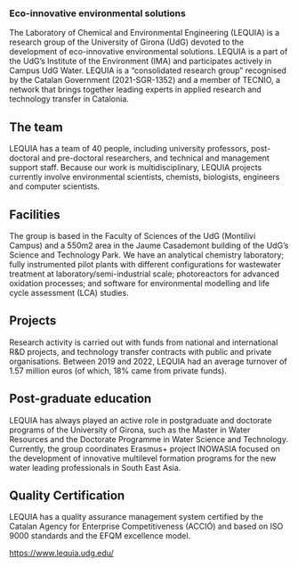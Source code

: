 ### Eco-innovative environmental solutions

The Laboratory of Chemical and Environmental Engineering (LEQUIA) is a research group of the University of Girona (UdG) devoted to the development of eco-innovative environmental solutions. LEQUIA is a part of the UdG’s Institute of the Environment (IMA) and participates actively in Campus UdG Water. LEQUIA is a “consolidated research group” recognised by the Catalan Government (2021-SGR-1352) and a member of TECNIO, a network that brings together leading experts in applied research and technology transfer in Catalonia.

 
## The team
LEQUIA has a team of 40 people, including university professors, post-doctoral and pre-doctoral researchers, and technical and management support staff. Because our work is multidisciplinary, LEQUIA projects currently involve environmental scientists, chemists, biologists, engineers and computer scientists.

## Facilities
The group is based in the Faculty of Sciences of the UdG (Montilivi Campus) and a 550m2 area in the Jaume Casademont building of the UdG’s Science and Technology Park. We have an analytical chemistry laboratory; fully instrumented pilot plants with different configurations for wastewater treatment at laboratory/semi-industrial scale; photoreactors for advanced oxidation processes; and software for environmental modelling and life cycle assessment (LCA) studies.

 
## Projects
Research activity is carried out with funds from national and international R&D projects, and technology transfer contracts with public and private organisations. Between 2019 and 2022, LEQUIA had an average turnover of 1.57 million euros (of which, 18% came from private funds).

 
## Post-graduate education
LEQUIA has always played an active role in postgraduate and doctorate programs of the University of Girona, such as the Master in Water Resources and the Doctorate Programme in Water Science and Technology. Currently, the group coordinates Erasmus+ project INOWASIA focused on the development of innovative multilevel formation programs for the new water leading professionals in South East Asia.

## Quality Certification

LEQUIA has a quality assurance management system certified by the Catalan Agency for Enterprise Competitiveness (ACCIÓ) and based on ISO 9000 standards and the EFQM excellence model.

https://www.lequia.udg.edu/

<!--
**LequiaGit/LequiaGit** is a ✨ _special_ ✨ repository because its `README.md` (this file) appears on your GitHub profile.

Here are some ideas to get you started:

- 🔭 I’m currently working on ...
- 🌱 I’m currently learning ...
- 👯 I’m looking to collaborate on ...
- 🤔 I’m looking for help with ...
- 💬 Ask me about ...
- 📫 How to reach me: ...
- 😄 Pronouns: ...
- ⚡ Fun fact: ...
-->
